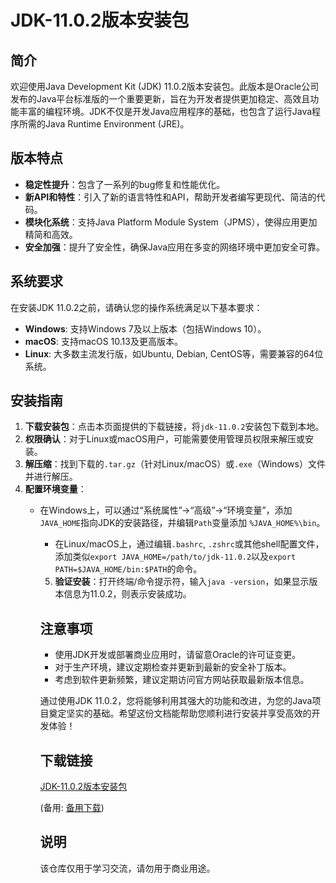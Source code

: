 # JDK-11.0.2版本安装包

## 简介

欢迎使用Java Development Kit (JDK) 11.0.2版本安装包。此版本是Oracle公司发布的Java平台标准版的一个重要更新，旨在为开发者提供更加稳定、高效且功能丰富的编程环境。JDK不仅是开发Java应用程序的基础，也包含了运行Java程序所需的Java Runtime Environment (JRE)。

## 版本特点

- **稳定性提升**：包含了一系列的bug修复和性能优化。
- **新API和特性**：引入了新的语言特性和API，帮助开发者编写更现代、简洁的代码。
- **模块化系统**：支持Java Platform Module System（JPMS），使得应用更加精简和高效。
- **安全加强**：提升了安全性，确保Java应用在多变的网络环境中更加安全可靠。

## 系统要求

在安装JDK 11.0.2之前，请确认您的操作系统满足以下基本要求：
- **Windows**: 支持Windows 7及以上版本（包括Windows 10）。
- **macOS**: 支持macOS 10.13及更高版本。
- **Linux**: 大多数主流发行版，如Ubuntu, Debian, CentOS等，需要兼容的64位系统。

## 安装指南

1. **下载安装包**：点击本页面提供的下载链接，将`jdk-11.0.2`安装包下载到本地。
2. **权限确认**：对于Linux或macOS用户，可能需要使用管理员权限来解压或安装。
3. **解压缩**：找到下载的`.tar.gz`（针对Linux/macOS）或`.exe`（Windows）文件并进行解压。
4. **配置环境变量**：
   - 在Windows上，可以通过“系统属性”->“高级”->“环境变量”，添加`JAVA_HOME`指向JDK的安装路径，并编辑`Path`变量添加 `%JAVA_HOME%\bin`。
      - 在Linux/macOS上，通过编辑`.bashrc`, `.zshrc`或其他shell配置文件，添加类似`export JAVA_HOME=/path/to/jdk-11.0.2`以及`export PATH=$JAVA_HOME/bin:$PATH`的命令。
      5. **验证安装**：打开终端/命令提示符，输入`java -version`，如果显示版本信息为11.0.2，则表示安装成功。

      ## 注意事项

      - 使用JDK开发或部署商业应用时，请留意Oracle的许可证变更。
      - 对于生产环境，建议定期检查并更新到最新的安全补丁版本。
      - 考虑到软件更新频繁，建议定期访问官方网站获取最新版本信息。

      通过使用JDK 11.0.2，您将能够利用其强大的功能和改进，为您的Java项目奠定坚实的基础。希望这份文档能帮助您顺利进行安装并享受高效的开发体验！

      ## 下载链接
      [JDK-11.0.2版本安装包](https://pan.quark.cn/s/1864240b127b) 

      (备用: [备用下载](https://pan.baidu.com/s/1dschjtq7SyJrzzwUuBcTPQ?pwd=1234))

      ## 说明

      该仓库仅用于学习交流，请勿用于商业用途。
